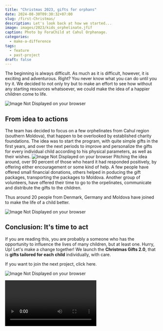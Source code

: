 ```yaml
---
title: "Christmas 2023, gifts for orphans"
date: 2024-08-30T09:30:32+07:00
slug: /first-Christmas/
description: Let's look back at how we started...
image: images/2023/kids_orphelinate.jfif
caption: Photo by ForaChild at Cahul Orphanage.
categories:
  - make-a-difference
tags:
  - feature
  - past-project
draft: false
---
```


The beginning is always difficult. As much as it is difficult, however, it is exciting and adventurous.
Right?
You never know what you can do until you try it. We decided to not only try but to make an effort to see how without any starting resources whatsoever, we could make the idea of a happier children come to life.

![Image Not Displayed on your browser](/images/2023/orphelinate(8).jfif)
## From idea to actions

The team has decided to focus on a few orphelinates from Cahul region (southern Moldova), that happen to be overlooked by established charity foundations. The idea was to start the program, with quite simple gifts in the first years, and over the next periods to improve and personalize the gifts for every individual child according to his physical parameters, as well as their wishes. 
![Image Not Displayed on your browser](/images/2023/orphelinate(3).jfif)
Pitching the idea around, over 90 percent of those who heard it had responded positively, by offering either encouragement or some kind of help. A few people have offered  small financial donations, others helped in poducing the gift packages, transporting the packages to Moldova. Another group of volunteers, have offered their time to go to the orpelinates, communicate and distribute the gifts to the children. 

Thus around 20 people from Denmark, Germany and Moldova have joined to make the life of a child better. 

![Image Not Displayed on your browser](/images/2023/orphelinate(9).jfif)

## Conclusion: It's time to act

If you are reading this, you are probably a someone who has the opportunity to influence the lives of many children, but at least one. 
Hurry, Up! Let's make a change together!
We launch the **Christmas Gifts 2.0**, that is **gifts tailored for each child** individually, with care.

If you want to join the next project, click here.

![Image Not Displayed on your browser](/images/2023/orphelinate(1).jfif)


<video controls>
  <source src="/images/2023/video1.mp4" type="video/mp4">
  Your browser does not support the video tag.
</video>